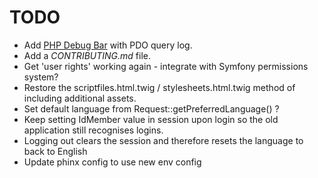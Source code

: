 # TODO
* Add [PHP Debug Bar](https://github.com/maximebf/php-debugbar) with PDO query
log.
* Add a _CONTRIBUTING.md_ file.
* Get 'user rights' working again - integrate with Symfony permissions system?
* Restore the scriptfiles.html.twig / stylesheets.html.twig method of including
 additional assets.
* Set default language from Request::getPreferredLanguage() ?
* Keep setting IdMember value in session upon login so the old application still
 recognises logins.
* Logging out clears the session and therefore resets the language to back to
English
* Update phinx config to use new env config
